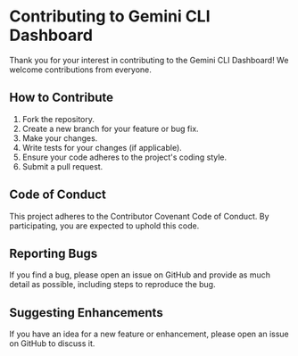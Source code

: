 # Contributing to Gemini CLI Dashboard

Thank you for your interest in contributing to the Gemini CLI Dashboard! We welcome contributions from everyone.

## How to Contribute

1.  Fork the repository.
2.  Create a new branch for your feature or bug fix.
3.  Make your changes.
4.  Write tests for your changes (if applicable).
5.  Ensure your code adheres to the project's coding style.
6.  Submit a pull request.

## Code of Conduct

This project adheres to the Contributor Covenant Code of Conduct. By participating, you are expected to uphold this code.

## Reporting Bugs

If you find a bug, please open an issue on GitHub and provide as much detail as possible, including steps to reproduce the bug.

## Suggesting Enhancements

If you have an idea for a new feature or enhancement, please open an issue on GitHub to discuss it.
